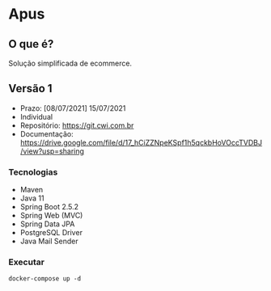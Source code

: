 # Apus


## O que é?
Solução simplificada de ecommerce.


## Versão 1
- Prazo: [08/07/2021] 15/07/2021
- Individual
- Repositório: https://git.cwi.com.br
- Documentação: https://drive.google.com/file/d/17_hCiZZNpeKSpf1h5qckbHoVOccTVDBJ/view?usp=sharing

### Tecnologias
- Maven
- Java 11
- Spring Boot 2.5.2
- Spring Web (MVC)
- Spring Data JPA
- PostgreSQL Driver
- Java Mail Sender

### Executar
```ssh
docker-compose up -d
```

